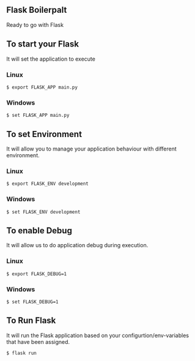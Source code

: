 ## Flask Boilerpalt
Ready to go with Flask

## To start your Flask
It will set the application to execute

### Linux
`$ export FLASK_APP main.py`

### Windows
`$ set FLASK_APP main.py`

## To set Environment
It will allow you to manage your application behaviour with different environment.
### Linux
`$ export FLASK_ENV development`

### Windows
`$ set FLASK_ENV development`

## To enable Debug
It will allow us to do application debug during execution.
### Linux
`$ export FLASK_DEBUG=1`

### Windows
`$ set FLASK_DEBUG=1`

## To Run Flask
It will run the Flask application based on your configurtion/env-variables that have been assigned.

`$ flask run`
